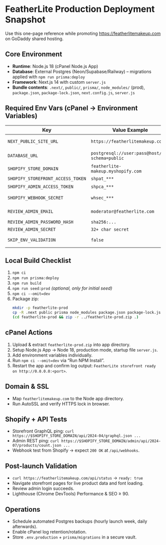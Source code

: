 # FeatherLite Production Deployment Snapshot

Use this one-page reference while promoting https://featherlitemakeup.com on GoDaddy shared hosting.

## Core Environment
- **Runtime**: Node.js 18 (cPanel Node.js App)
- **Database**: External Postgres (Neon/Supabase/Railway) – migrations applied with `npm run prisma:deploy`
- **Framework**: Next.js 14 with custom `server.js`
- **Bundle contents**: `.next/`, `public/`, `prisma/`, `node_modules/` (prod), `package.json`, `package-lock.json`, `next.config.js`, `server.js`

## Required Env Vars (cPanel → Environment Variables)
| Key | Value Example | Notes |
| --- | --- | --- |
| `NEXT_PUBLIC_SITE_URL` | `https://featherlitemakeup.com` | Must match production origin |
| `DATABASE_URL` | `postgresql://user:pass@host/db?schema=public` | External Postgres only |
| `SHOPIFY_STORE_DOMAIN` | `featherlite-makeup.myshopify.com` | No protocol |
| `SHOPIFY_STOREFRONT_ACCESS_TOKEN` | `shpat_***` | Storefront API token |
| `SHOPIFY_ADMIN_ACCESS_TOKEN` | `shpca_***` | Admin API token |
| `SHOPIFY_WEBHOOK_SECRET` | `whsec_***` | Match Shopify webhook config |
| `REVIEW_ADMIN_EMAIL` | `moderator@featherlite.com` | Login on `/admin/reviews/login` |
| `REVIEW_ADMIN_PASSWORD_HASH` | `sha256:...` | `echo -n "password" | sha256sum` |
| `REVIEW_ADMIN_SECRET` | `32+ char secret` | `openssl rand -hex 24` |
| `SKIP_ENV_VALIDATION` | `false` | Keeps `/api/status` accurate |

## Local Build Checklist
1. `npm ci`
2. `npm run prisma:deploy`
3. `npm run build`
4. `npm run seed:prod` *(optional, only for initial seed)*
5. `npm ci --omit=dev`
6. Package zip:
   ```bash
   mkdir -p featherlite-prod
   cp -R .next public prisma node_modules package.json package-lock.json next.config.js server.js featherlite-prod/
   (cd featherlite-prod && zip -r ../featherlite-prod.zip .)
   ```

## cPanel Actions
1. Upload & extract `featherlite-prod.zip` into app directory.
2. Setup Node.js App → Node 18, production mode, startup file `server.js`.
3. Add environment variables individually.
4. Run `npm ci --omit=dev` via “Run NPM Install”.
5. Restart the app and confirm log output: `FeatherLite storefront ready on http://0.0.0.0:<port>`.

## Domain & SSL
- Map `featherlitemakeup.com` to the Node app directory.
- Run AutoSSL and verify HTTPS lock in browser.

## Shopify + API Tests
- Storefront GraphQL ping: `curl https://$SHOPIFY_STORE_DOMAIN/api/2024-04/graphql.json ...`
- Admin REST ping: `curl https://$SHOPIFY_STORE_DOMAIN/admin/api/2024-07/products/count.json ...`
- Webhook test from Shopify → expect `200 OK` at `/api/webhooks`.

## Post-launch Validation
- `curl https://featherlitemakeup.com/api/status` → `ready: true`
- Navigate storefront pages for live product data and font loading.
- Review admin login succeeds.
- Lighthouse (Chrome DevTools) Performance & SEO ≥ 90.

## Operations
- Schedule automated Postgres backups (hourly launch week, daily afterwards).
- Enable cPanel log retention/rotation.
- Store `.env.production` + `prisma/migrations` in a secure vault.
